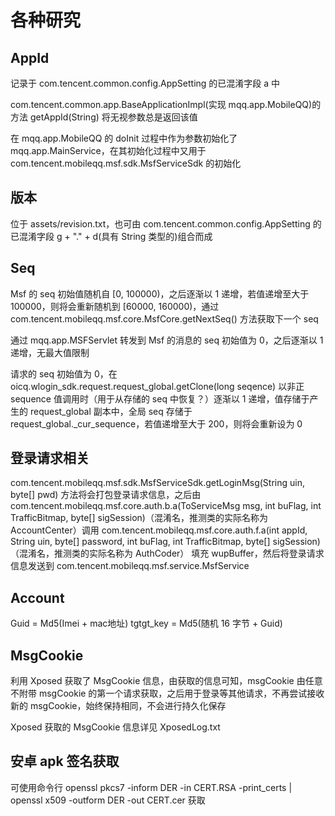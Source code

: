 各种研究
====

AppId
----
记录于 com.tencent.common.config.AppSetting 的已混淆字段 a 中

com.tencent.common.app.BaseApplicationImpl(实现 mqq.app.MobileQQ)的方法 getAppId(String) 将无视参数总是返回该值

在 mqq.app.MobileQQ 的 doInit 过程中作为参数初始化了 mqq.app.MainService，在其初始化过程中又用于 com.tencent.mobileqq.msf.sdk.MsfServiceSdk 的初始化

版本
----
位于 assets/revision.txt，也可由 com.tencent.common.config.AppSetting 的已混淆字段 g + "." + d(具有 String 类型的)组合而成

Seq
----
Msf 的 seq 初始值随机自 [0, 100000)，之后逐渐以 1 递增，若值递增至大于 100000，则将会重新随机到 [60000, 160000)，通过 com.tencent.mobileqq.msf.core.MsfCore.getNextSeq() 方法获取下一个 seq

通过 mqq.app.MSFServlet 转发到 Msf 的消息的 seq 初始值为 0，之后逐渐以 1 递增，无最大值限制

请求的 seq 初始值为 0，在 oicq.wlogin_sdk.request.request_global.getClone(long seqence) 以非正 sequence 值调用时（用于从存储的 seq 中恢复？）逐渐以 1 递增，值存储于产生的 request_global 副本中，全局 seq 存储于 request_global._cur_sequence，若值递增至大于 200，则将会重新设为 0

登录请求相关
----
com.tencent.mobileqq.msf.sdk.MsfServiceSdk.getLoginMsg(String uin, byte[] pwd) 方法将会打包登录请求信息，之后由 com.tencent.mobileqq.msf.core.auth.b.a(ToServiceMsg msg, int buFlag, int TrafficBitmap, byte[] sigSession)（混淆名，推测类的实际名称为 AccountCenter）调用 com.tencent.mobileqq.msf.core.auth.f.a(int appId, String uin, byte[] password, int buFlag, int TrafficBitmap, byte[] sigSession)（混淆名，推测类的实际名称为 AuthCoder） 填充 wupBuffer，然后将登录请求信息发送到 com.tencent.mobileqq.msf.service.MsfService

Account
----
Guid = Md5(Imei + mac地址)
tgtgt_key = Md5(随机 16 字节 + Guid)

MsgCookie
----
利用 Xposed 获取了 MsgCookie 信息，由获取的信息可知，msgCookie 由任意不附带 msgCookie 的第一个请求获取，之后用于登录等其他请求，不再尝试接收新的 msgCookie，始终保持相同，不会进行持久化保存

Xposed 获取的 MsgCookie 信息详见 XposedLog.txt

安卓 apk 签名获取
----
可使用命令行 openssl pkcs7 -inform DER -in CERT.RSA -print_certs | openssl x509 -outform DER -out CERT.cer 获取

